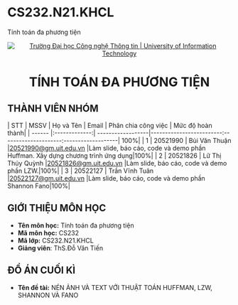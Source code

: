 # CS232.N21.KHCL
Tính toán đa phương tiện
<!-- Banner -->
<p align="center">
  <a href="https://www.uit.edu.vn/" title="Trường Đại học Công nghệ Thông tin" style="border: none;">
    <img src="https://i.imgur.com/WmMnSRt.png" alt="Trường Đại học Công nghệ Thông tin | University of Information Technology">
  </a>
</p>

<h1 align="center"><b>TÍNH TOÁN ĐA PHƯƠNG TIỆN</b></h>

## THÀNH VIÊN NHÓM
| STT    | MSSV          | Họ và Tên         | Email                   | Phân chia công việc | Mức độ hoàn thành|
| ------ |:-------------:| ------------------|-------------------------:---------------------:-------------------| 100%|
| 1      | 20521990      | Bùi Văn Thuận     |20521990@gm.uit.edu.vn   |Làm slide, báo cáo, code và demo phần Huffman. Xây dựng chương trình ứng dụng|100%|
| 2      | 20521826      | Lữ Thị Thúy Quỳnh |20521826@gm.uit.edu.vn   |Làm slide, báo cáo, code và demo phần LZW.|100%|
| 3      | 20522127      | Trần Vĩnh Tuân    |20522127@gm.uit.edu.vn   |Làm slide, báo cáo, code và demo phần Shannon Fano|100%|

## GIỚI THIỆU MÔN HỌC
* **Tên môn học:** Tính toán đa phương tiện
* **Mã môn học:** CS232
* **Mã lớp:** CS232.N21.KHCL
* **Giảng viên**: ThS.Đỗ Văn Tiến

## ĐỒ ÁN CUỐI KÌ
* **Tên đề tài:** NÉN ẢNH VÀ TEXT VỚI THUẬT TOÁN HUFFMAN, LZW, SHANNON VÀ FANO 

